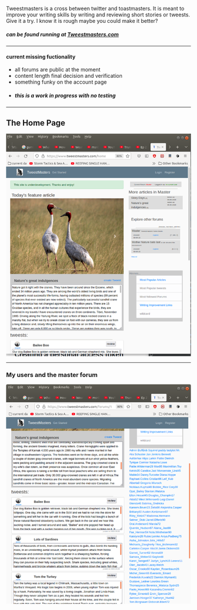 
<span style="font-size=20">Tweestmasters</span> is a cross between twitter and toastmasters. It is meant to improve your writing skills by writing and reviewing short stories or tweests. Give it a try. I know it is rough maybe you could make it better?
<h5>can be found running at <a href="https://www.tweestmasters.com/">Tweestmasters.com</a></h5><hr>
<h4>current missing fuctionality</h4>
<ul>
  <li>all forums are public at the moment</li>
  <li>content length final decision and verification</li>
  <li>something funky on the account page</li>
  <li><h5>this is a work in progress with no testing</h5></li>
</ul>
<hr>
<h2> The Home Page</h2>
<img src="Screenshot.png">

<hr>

<h3> My users and the master forum</h3>
  
  
<img src="Screenshot2.png">
